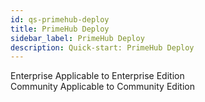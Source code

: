```yaml
---
id: qs-primehub-deploy
title: PrimeHub Deploy
sidebar_label: PrimeHub Deploy
description: Quick-start: PrimeHub Deploy
---
```


<div class="label-sect">
  <div class="ee-only tooltip">Enterprise
    <span class="tooltiptext">Applicable to Enterprise Edition</span>
  </div>
  <div class="ce-only tooltip">Community
    <span class="tooltiptext">Applicable to Community Edition</span>
  </div>
</div>
<Br>

